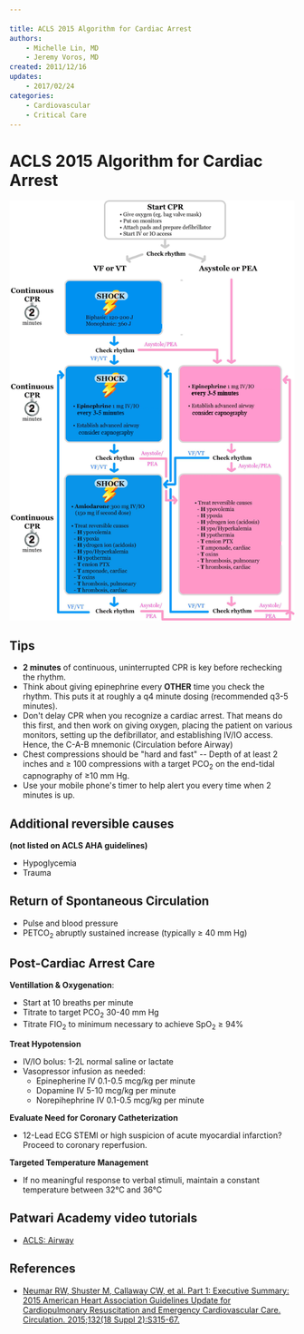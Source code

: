 ```yaml
---

title: ACLS 2015 Algorithm for Cardiac Arrest
authors:
    - Michelle Lin, MD
    - Jeremy Voros, MD
created: 2011/12/16
updates:
    - 2017/02/24
categories:
    - Cardiovascular
    - Critical Care
---
```


# ACLS 2015 Algorithm for Cardiac Arrest

![](image-1.png)

## Tips

-   **2 minutes** of continuous, uninterrupted CPR is key before rechecking the rhythm.
-   Think about giving <span class="drug">epinephrine</span> every **OTHER** time you check the rhythm. This puts it at roughly a q4 minute dosing (recommended q3-5 minutes).
-   Don't delay CPR when you recognize a cardiac arrest. That means do this first, and then work on giving oxygen, placing the patient on various monitors, setting up the defibrillator, and establishing IV/IO access. Hence, the C-A-B mnemonic (Circulation before Airway)
-   Chest compressions should be "hard and fast" -- Depth of at least 2 inches and ≥ 100 compressions with a target PCO<sub>2</sub> on the end-tidal capnography of ≥10 mm Hg.
-   Use your mobile phone's timer to help alert you every time when 2 minutes is up.

## Additional reversible causes

**(not listed on ACLS AHA guidelines)**

-   Hypoglycemia
-   Trauma

## Return of Spontaneous Circulation

-   Pulse and blood pressure
-   PETCO<sub>2</sub> abruptly sustained increase (typically ≥ 40 mm Hg)

## Post-Cardiac Arrest Care

**Ventillation & Oxygenation**: 

-   Start at 10 breaths per minute
-   Titrate to target PCO<sub>2</sub> 30-40 mm Hg
-   Titrate FIO<sub>2</sub> to minimum necessary to achieve SpO<sub>2</sub> ≥ 94%

**Treat Hypotension**

-   IV/IO bolus: 1-2L normal saline or lactate 
-   Vasopressor infusion as needed:
    -   <span class="drug">Epinepherine IV</span> 0.1-0.5 mcg/kg per minute
    -   <span class="drug">Dopamine IV</span> 5-10 mcg/kg per minute
    -   <span class="drug">Norepihephrine IV</span> 0.1-0.5 mcg/kg per minute

**Evaluate Need for Coronary Catheterization**

-   12-Lead ECG STEMI or high suspicion of acute myocardial infarction? Proceed to coronary reperfusion.

**Targeted Temperature Management**

-   If no meaningful response to verbal stimuli, maintain a constant temperature between 32°C and 36°C 

## Patwari Academy video tutorials

-   [ACLS: Airway](https://www.aliem.com/2012/patwari-academy-videos-acls-and-airway/)

## References

-   [Neumar RW, Shuster M, Callaway CW, et al. Part 1: Executive Summary: 2015 American Heart Association Guidelines Update for Cardiopulmonary Resuscitation and Emergency Cardiovascular Care. Circulation. 2015;132(18 Suppl 2):S315-67.](https://www.ncbi.nlm.nih.gov/pubmed/26472989)
